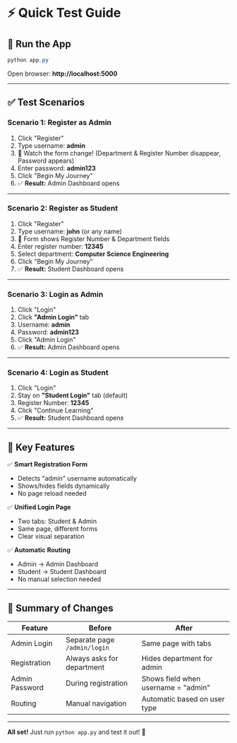 # ⚡ Quick Test Guide

## 🚀 Run the App

```powershell
python app.py
```

Open browser: **http://localhost:5000**

---

## ✅ Test Scenarios

### Scenario 1: Register as Admin
1. Click "Register"
2. Type username: **admin**
3. 👀 Watch the form change! (Department & Register Number disappear, Password appears)
4. Enter password: **admin123**
5. Click "Begin My Journey"
6. ✅ **Result:** Admin Dashboard opens

---

### Scenario 2: Register as Student
1. Click "Register"
2. Type username: **john** (or any name)
3. 👀 Form shows Register Number & Department fields
4. Enter register number: **12345**
5. Select department: **Computer Science Engineering**
6. Click "Begin My Journey"
7. ✅ **Result:** Student Dashboard opens

---

### Scenario 3: Login as Admin
1. Click "Login"
2. Click **"Admin Login"** tab
3. Username: **admin**
4. Password: **admin123**
5. Click "Admin Login"
6. ✅ **Result:** Admin Dashboard opens

---

### Scenario 4: Login as Student
1. Click "Login"
2. Stay on **"Student Login"** tab (default)
3. Register Number: **12345**
4. Click "Continue Learning"
5. ✅ **Result:** Student Dashboard opens

---

## 🎯 Key Features

✅ **Smart Registration Form**
- Detects "admin" username automatically
- Shows/hides fields dynamically
- No page reload needed

✅ **Unified Login Page**
- Two tabs: Student & Admin
- Same page, different forms
- Clear visual separation

✅ **Automatic Routing**
- Admin → Admin Dashboard
- Student → Student Dashboard
- No manual selection needed

---

## 📝 Summary of Changes

| Feature | Before | After |
|---------|--------|-------|
| Admin Login | Separate page `/admin/login` | Same page with tabs |
| Registration | Always asks for department | Hides department for admin |
| Admin Password | During registration | Shows field when username = "admin" |
| Routing | Manual navigation | Automatic based on user type |

---

**All set!** Just run `python app.py` and test it out! 🎉
